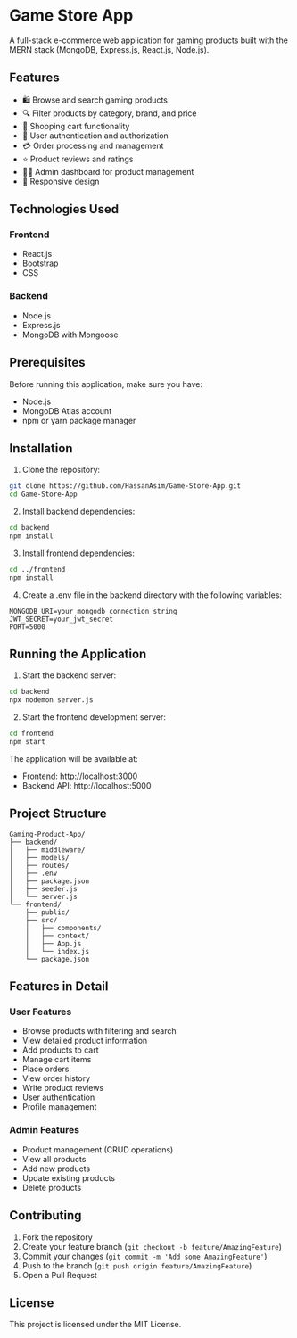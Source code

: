 # Game Store App

A full-stack e-commerce web application for gaming products built with the MERN stack (MongoDB, Express.js, React.js, Node.js).

## Features

- 🛍️ Browse and search gaming products
- 🔍 Filter products by category, brand, and price
- 🛒 Shopping cart functionality
- 👤 User authentication and authorization
- 💳 Order processing and management
- ⭐ Product reviews and ratings
- 👨‍💼 Admin dashboard for product management
- 📱 Responsive design

## Technologies Used

### Frontend
- React.js
- Bootstrap
- CSS

### Backend
- Node.js
- Express.js
- MongoDB with Mongoose

## Prerequisites

Before running this application, make sure you have:
- Node.js
- MongoDB Atlas account
- npm or yarn package manager

## Installation

1. Clone the repository:
```bash
git clone https://github.com/HassanAsim/Game-Store-App.git
cd Game-Store-App
```

2. Install backend dependencies:
```bash
cd backend
npm install
```

3. Install frontend dependencies:
```bash
cd ../frontend
npm install
```

4. Create a .env file in the backend directory with the following variables:
```env
MONGODB_URI=your_mongodb_connection_string
JWT_SECRET=your_jwt_secret
PORT=5000
```

## Running the Application

1. Start the backend server:
```bash
cd backend
npx nodemon server.js
```

2. Start the frontend development server:
```bash
cd frontend
npm start
```

The application will be available at:
- Frontend: http://localhost:3000
- Backend API: http://localhost:5000

## Project Structure
```
Gaming-Product-App/
├── backend/
│   ├── middleware/
│   ├── models/
│   ├── routes/
│   ├── .env
│   ├── package.json
│   ├── seeder.js
│   └── server.js
└── frontend/
    ├── public/
    ├── src/
    │   ├── components/
    │   ├── context/
    │   ├── App.js
    │   └── index.js
    └── package.json
```

## Features in Detail

### User Features
- Browse products with filtering and search
- View detailed product information
- Add products to cart
- Manage cart items
- Place orders
- View order history
- Write product reviews
- User authentication
- Profile management

### Admin Features
- Product management (CRUD operations)
- View all products
- Add new products
- Update existing products
- Delete products

## Contributing

1. Fork the repository
2. Create your feature branch (`git checkout -b feature/AmazingFeature`)
3. Commit your changes (`git commit -m 'Add some AmazingFeature'`)
4. Push to the branch (`git push origin feature/AmazingFeature`)
5. Open a Pull Request

## License

This project is licensed under the MIT License.
